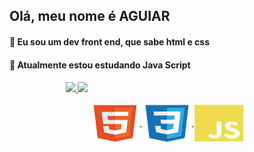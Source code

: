  ## Olá, meu nome é AGUIAR
<h4> 🔭 Eu sou um dev front end, que sabe html e css<h4>
<h4> 🌱 Atualmente estou estudando Java Script<h4>

<div align="center" style="display: flex">
  <a href="https://github.com/Jm1programmer">
  <img height="180em" src="https://github-readme-stats.vercel.app/api?username=Jm1programmer&show_icons=true&theme=github&include_all_commits=true&count_private=true"/>
  <img height="180em" src="https://github-readme-stats.vercel.app/api/top-langs/?username=Jm1programmer&layout=compact&langs_count=7&theme=github"/>
       <img align="right" width="180px" src="https://media4.giphy.com/media/NVBR6cLvUjV9C/giphy.gif" alt="">
</div>

  <div style="display: inline_block" align="center"><br>

    
    
    
  <img align="center" alt="Aguiar-HTML" height="60" width="80" src="https://raw.githubusercontent.com/devicons/devicon/master/icons/html5/html5-original.svg">
  <img align="center" alt="Aguiar-CSS" height="60" width="80" src="https://raw.githubusercontent.com/devicons/devicon/master/icons/css3/css3-original.svg">
      <img align="center" alt="Aguiar-Js" height="60" width="80" src="https://raw.githubusercontent.com/devicons/devicon/master/icons/javascript/javascript-plain.svg">
</div>
  
